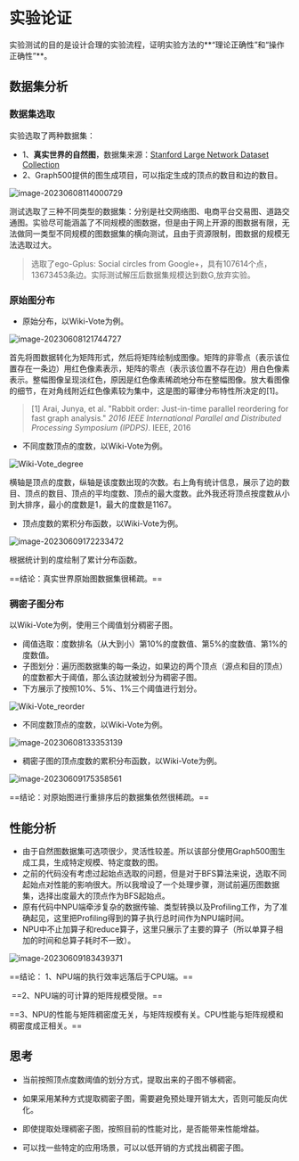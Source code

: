 # 实验论证

实验测试的目的是设计合理的实验流程，证明实验方法的**“理论正确性”和“操作正确性”**。

## 数据集分析

### 数据集选取

实验选取了两种数据集：

- 1、**真实世界的自然图**，数据集来源：[Stanford Large Network Dataset Collection](http://snap.stanford.edu/data/)
- 2、Graph500提供的图生成项目，可以指定生成的顶点的数目和边的数目。

![image-20230608114000729](性能测试.assets/image-20230608114000729.png)

测试选取了三种不同类型的数据集：分别是社交网络图、电商平台交易图、道路交通图。实验尽可能涵盖了不同规模的图数据，但是由于网上开源的图数据有限，无法做同一类型不同规模的图数据集的横向测试，且由于资源限制，图数据的规模无法选取过大。

> 选取了ego-Gplus: Social circles from Google+，具有107614个点，13673453条边。实际测试解压后数据集规模达到数G,放弃实验。 

### 原始图分布

- 原始分布，以Wiki-Vote为例。

![image-20230608121744727](性能测试.assets/image-20230608121744727.png)

首先将图数据转化为矩阵形式，然后将矩阵绘制成图像。矩阵的非零点（表示该位置存在一条边）用红色像素表示，矩阵的零点（表示该位置不存在边）用白色像素表示。整幅图像呈现淡红色，原因是红色像素稀疏地分布在整幅图像。放大看图像的细节，在对角线附近红色像素较为集中，这是图的幂律分布特性所决定的[1]。

> [1] Arai, Junya, et al. "Rabbit order: Just-in-time parallel reordering for fast graph analysis." *2016 IEEE International Parallel and Distributed Processing Symposium (IPDPS)*. IEEE, 2016

- 不同度数顶点的度数，以Wiki-Vote为例。

![Wiki-Vote_degree](性能测试.assets/Wiki-Vote_degree.png)

横轴是顶点的度数，纵轴是该度数出现的次数。右上角有统计信息，展示了边的数目、顶点的数目、顶点的平均度数、顶点的最大度数。此外我还将顶点按度数从小到大排序，最小的度数是1，最大的度数是1167。

- 顶点度数的累积分布函数，以Wiki-Vote为例。

![image-20230609172233472](性能测试.assets/image-20230609172233472.png)

根据统计到的度绘制了累计分布函数。

==结论：真实世界原始图数据集很稀疏。==

### 稠密子图分布

以Wiki-Vote为例，使用三个阈值划分稠密子图。

- 阈值选取：度数排名（从大到小）第10%的度数值、第5%的度数值、第1%的度数值。
- 子图划分：遍历图数据集的每一条边，如果边的两个顶点（源点和目的顶点）的度数都大于阈值，那么该边就被划分为稠密子图。
- 下方展示了按照10%、5%、1%三个阈值进行划分。

![Wiki-Vote_reorder](性能测试.assets/Wiki-Vote_reorder.png)

- 不同度数顶点的度数，以Wiki-Vote为例。

![image-20230608133353139](性能测试.assets/image-20230608133353139.png)

- 稠密子图的顶点度数的累积分布函数，以Wiki-Vote为例。

![image-20230609175358561](性能测试.assets/image-20230609175358561.png)

==结论：对原始图进行重排序后的数据集依然很稀疏。==

## 性能分析

- 由于自然图数据集可选项很少，灵活性较差。所以该部分使用Graph500图生成工具，生成特定规模、特定度数的图。
- 之前的代码没有考虑过起始点选取的问题，但是对于BFS算法来说，选取不同起始点对性能的影响很大。所以我增设了一个处理步骤，测试前遍历图数据集，选择出度最大的顶点作为BFS起始点。
- 原有代码中NPU端牵涉复杂的数据传输、类型转换以及Profiling工作，为了准确起见，这里把Profiling得到的算子执行总时间作为NPU端时间。
- NPU中不止加算子和reduce算子，这里只展示了主要的算子（所以单算子相加的时间和总算子耗时不一致）。

![image-20230609183439371](性能测试.assets/image-20230609183439371.png)

==结论：    1、NPU端的执行效率远落后于CPU端。==

​				==2、NPU端的可计算的矩阵规模受限。==

​				==3、NPU的性能与矩阵稠密度无关，与矩阵规模有关。CPU性能与矩阵规模和稠密度成正相关。==

## 思考

- 当前按照顶点度数阈值的划分方式，提取出来的子图不够稠密。

- 如果采用某种方式提取稠密子图，需要避免预处理开销太大，否则可能反向优化。

- 即使提取处理稠密子图，按照目前的性能对比，是否能带来性能增益。

- 可以找一些特定的应用场景，可以以低开销的方式找出稠密子图。

  

